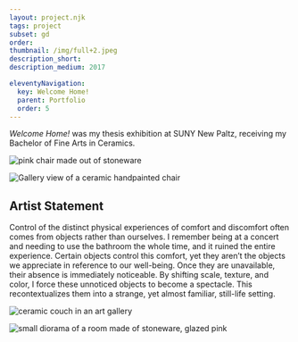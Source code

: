 ```yaml
---
layout: project.njk
tags: project
subset: gd
order:
thumbnail: /img/full+2.jpeg
description_short:
description_medium: 2017

eleventyNavigation:
  key: Welcome Home!
  parent: Portfolio
  order: 5
---
```



_Welcome Home!_ was my thesis exhibition at SUNY New Paltz, receiving my Bachelor of Fine Arts in Ceramics. 

![pink chair made out of stoneware](/img/homegrown/couch+angle.jpg)

![Gallery view of a ceramic handpainted chair](/img/homegrown/gallery+view+and+chair.jpeg)

## Artist Statement

Control of the distinct physical experiences of comfort and discomfort often comes from objects rather than ourselves. I remember being at a concert and needing to use the bathroom the whole time, and it ruined the entire experience. Certain objects control this comfort, yet they aren’t the objects we appreciate in reference to our well-being. Once they are unavailable, their absence is immediately noticeable. By shifting scale, texture, and color, I force these unnoticed objects to become a spectacle. This recontextualizes them into a strange, yet almost familiar, still-life setting. 

![ceramic couch in an art gallery](/img/homegrown/gallery+view+couch+right.jpeg)

![small diorama of a room made of stoneware, glazed pink](/img/homegrown/I+Grew+Up+Here.jpeg)

